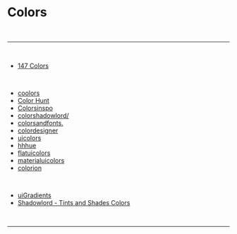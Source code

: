 # Colors

<br>

---

<br>

- [147 Colors](https://147colors.com/)

<br>

- [coolors](https://coolors.co/palettes/trending)
- [Color Hunt](https://colorhunt.co/)
- [Colorsinspo](https://colorsinspo.com/)
- [colorshadowlord/](https://noeldelgado.github.io/shadowlord/)
- [colorsandfonts.](https://www.colorsandfonts.com/)
- [colordesigner](https://colordesigner.io/)
- [uicolors](https://uicolors.app/create)
- [hhhue](https://fffuel.co/hhhue/)
- [flatuicolors](https://flatuicolors.com/)
- [materialuicolors](https://materialuicolors.co/)
- [colorion](https://colorpalettes.colorion.co/)

<br>

- [uiGradients](https://uigradients.com/)
- [Shadowlord - Tints and Shades Colors](https://noeldelgado.github.io/shadowlord/)

<br>

---
